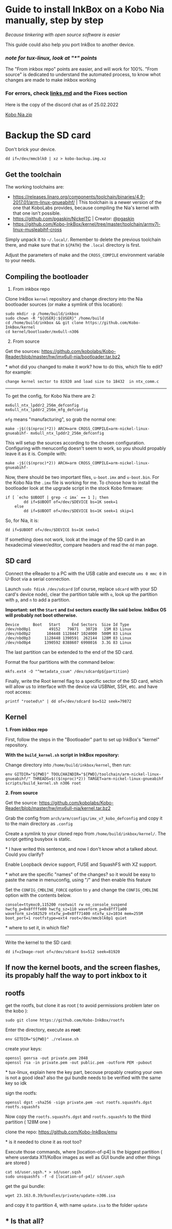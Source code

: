 # Guide to install InkBox on a Kobo Nia manually, step by step
*Because tinkering with open source software is easier*

This guide could also help you port InkBox to another device.

### *note for tux-linux, look at "\*" points*

The "From inkbox repo" points are easier, and will work for 100%. "From source" is dedicated to understand the automated process, to know whot changes are made to make inkbox working

### For errors, check [links.md](https://github.com/Szybet/kobo-nia-audio/blob/main/links.md) and the Fixes section

Here is the copy of the discord chat as of 25.02.2022

[Kobo Nia.zip](https://github.com/Szybet/kobo-nia-audio/files/8144569/The.Box.Project.-.porting.-.Kobo.Nia.zip)

# Backup the SD card
Don't brick your device.
```
dd if=/dev/mmcblk0 | xz > kobo-backup.img.xz
```

## Get the toolchain
The working toolchains are:
- https://releases.linaro.org/components/toolchain/binaries/4.9-2017.01/arm-linux-gnueabihf/ | This toolchain is a newer version of the one that KoboLabs provides, because compiling the Nia's kernel with that one isn't possible.
- https://github.com/pgaskin/NickelTC | Creator: [@pgaskin](https://github.com/pgaskin)
- https://github.com/Kobo-InkBox/kernel/tree/master/toolchain/armv7l-linux-musleabihf-cross

Simply unpack it to `~/.local/`. Remember to delete the previous toolchain there, and make sure that in `${PATH}` the `.local` directory is first.

Adjust the parameters of make and the `CROSS_COMPILE` environment variable to your needs.

## Compiling the bootloader
1. From inkbox repo

Clone InkBox `kernel` repository and change directory into the Nia bootloader sources (or make a symlink of this location):
```
sudo mkdir -p /home/build/inkbox
sudo chown -R "${USER}:${USER}" /home/build
cd /home/build/inkbox && git clone https://github.com/Kobo-InkBox/kernel
cd kernel/bootloader/mx6ull-n306
```

2. From source

Get the sources: https://github.com/kobolabs/Kobo-Reader/blob/master/hw/imx6ull-nia/bootloader.tar.bz2

\* whot did you changed to make it work? how to do this, which file to edit?
for example:
```
change kernel sector to 81920 and load size to 18432  in ntx_comm.c
```

***

To get the config, for Kobo Nia there are 2:
```
mx6ull_ntx_lpddr2_256m_defconfig
mx6ull_ntx_lpddr2_256m_mfg_defconfig
```
`mfg` means "manufacturing", so grab the normal one:
```
make -j$(($(nproc)*2)) ARCH=arm CROSS_COMPILE=arm-nickel-linux-gnueabihf- mx6ull_ntx_lpddr2_256m_defconfig
```
This will setup the sources according to the chosen configuration.
Configuring with menuconfig doesn't seem to work, so you should propably leave it as it is.
Compile with:
```
make -j$(($(nproc)*2)) ARCH=arm CROSS_COMPILE=arm-nickel-linux-gnueabihf-
```

Now, there should be two important files, `u-boot.imx` and `u-boot.bin`. For the Kobo Nia the `.imx` file is working for me. To choose how to install the bootloader look at the upgrade script in the stock Kobo firmware:
```
if [ `echo $UBOOT | grep -c imx` == 1 ]; then
        dd if=$UBOOT of=/dev/$DEVICE bs=1K seek=1
    else
        dd if=$UBOOT of=/dev/$DEVICE bs=1K seek=1 skip=1
```
So, for Nia, it is:
```
dd if=$UBOOT of=/dev/$DEVICE bs=1K seek=1
```
If something does not work, look at the image of the SD card in an hexadecimal viewer/editor, compare headers and read the `dd` man page.

## SD card
Connect the eReader to a PC with the USB cable and execute `ums 0 mmc 0` in U-Boot via a serial connection.

Launch `sudo fdisk /dev/sdcard` (of course, replace `sdcard` with your SD card's device node), clear the partition table with `o`, look up the partition with `p`, and `n` to add a partition.

**Important: set the `Start` and `End` sectors exactly like said below. InkBox OS will probably not boot otherwise.**
```
Device      Boot   Start     End Sectors  Size Id Type
/dev/nbd0p1        49152   79871   30720   15M 83 Linux
/dev/nbd0p2       104448 1128447 1024000  500M 83 Linux
/dev/nbd0p3      1128448 1390591  262144  128M 83 Linux
/dev/nbd0p4      1390592 8388607 6998016  3.3G 83 Linux
```
The last partition can be extended to the end of the SD card.

Format the four partitions with the command below:
```
mkfs.ext4 -O "^metadata_csum" /dev/sdcardp${partition}
```

Finally, write the Root kernel flag to a specific sector of the SD card, which will allow us to interface with the device via USBNet, SSH, etc. and have root access:
```
printf "rooted\n" | dd of=/dev/sdcard bs=512 seek=79872
```

## Kernel
**1. From inkbox repo**

First, follow the steps in the "Bootloader" part to set up InkBox's "kernel" repository.

**With the `build_kernel.sh` script in InkBox repository:**

Change directory into `/home/build/inkbox/kernel`, then run:
```
env GITDIR="${PWD}" TOOLCHAINDIR="${PWD}/toolchain/arm-nickel-linux-gnueabihf/" THREADS=$(($(nproc)*2)) TARGET=arm-nickel-linux-gnueabihf scripts/build_kernel.sh n306 root
```

**2. From source**

Get the source: https://github.com/kobolabs/Kobo-Reader/blob/master/hw/imx6ull-nia/kernel.tar.bz2

Grab the config from `arch/arm/configs/imx_v7_kobo_defconfig` and copy it to the main directory as `.config`

Create a symlink to your cloned repo from `/home/build/inkbox/kernel/`. The script getting busybox is static.

\* I have writed this sentence, and now I don't know whot a talked about. Could you clarify?

Enable Loopback device support, FUSE and SquashFS with XZ support.

\* whot are the specific "names" of the changes? so it would be easy to paste the name in menuconfig, using "/" and then enable this feature

Set the `CONFIG_CMDLINE_FORCE` option to `y` and change the `CONFIG_CMDLINE` option with the contents below.

```
console=ttymxc0,115200 rootwait rw no_console_suspend hwcfg_p=0x8ffffe00 hwcfg_sz=110 waveform_p=0x8ff71a00 waveform_sz=582529 ntxfw_p=0x8ff71400 ntxfw_sz=1034 mem=255M boot_port=1 rootfstype=ext4 root=/dev/mmcblk0p1 quiet
```
\* where to set it, in which file?

***
Write the kernel to the SD card:
```
dd if=zImage-root of=/dev/sdcard bs=512 seek=81920
```

## If now the kernel boots, and the screen flashes, its propably half the way to port inkbox to it

## rootfs

get the rootfs, but clone it as root ( to avoid permissions problem later on the kobo ):
```
sudo git clone https://github.com/Kobo-InkBox/rootfs
```

Enter the directory, execute as **root**:
```
env GITDIR="${PWD}" ./release.sh
```

create your keys:
```
openssl genrsa -out private.pem 2048
openssl rsa -in private.pem -out public.pem -outform PEM -pubout
```

\* tux-linux, explain here the key part, becouse propably creating your own is not a good idea? also the gui bundle needs to be verified with the same key so idk

sign the rootfs:
```
openssl dgst -sha256 -sign private.pem -out rootfs.squashfs.dgst rootfs.squashfs
```

Now copy the `rootfs.squashfs.dgst` and  `rootfs.squashfs` to the third partition ( 128M one )

clone the repo: https://github.com/Kobo-InkBox/emu

\* is it needed to clone it as root too?

Execute those commands, where [location-of-p4] is the biggest partition ( where userdata X11/KoBox images as well as GUI bundle and other things are stored )
```
cat sd/user.sqsh.* > sd/user.sqsh
sudo unsquashfs -f -d [location-of-p4]/ sd/user.sqsh
```

get the gui bundle:
```
wget 23.163.0.39/bundles/private/update-n306.isa
```
and copy it to partition 4, with name `update.isa` to the folder `update`

## \* Is that all?
